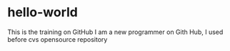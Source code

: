 # hello-world
This is the training on GitHub
I am a new programmer on Gith Hub, I used before cvs opensource repository
